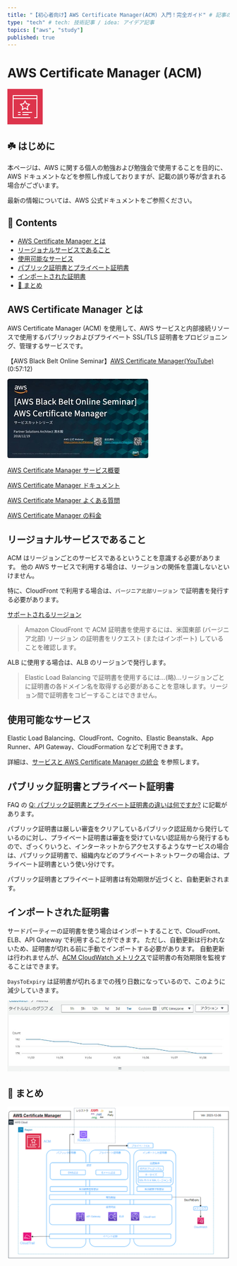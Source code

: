 ```yaml
---
title: "【初心者向け】AWS Certificate Manager(ACM) 入門！完全ガイド" # 記事のタイトル
type: "tech" # tech: 技術記事 / idea: アイデア記事
topics: ["aws", "study"]
published: true
---
```


# AWS Certificate Manager (ACM)<!-- omit in toc -->

![icon](/images/icons/64/Arch_AWS-Certificate-Manager_64.png)

## ☘️ はじめに<!-- omit in toc -->

本ページは、AWS に関する個人の勉強および勉強会で使用することを目的に、AWS ドキュメントなどを参照し作成しておりますが、記載の誤り等が含まれる場合がございます。

最新の情報については、AWS 公式ドキュメントをご参照ください。

## 👀 Contents<!-- omit in toc -->

<!-- Duration: 00:01:00 -->

- [AWS Certificate Manager とは](#aws-certificate-manager-とは)
- [リージョナルサービスであること](#リージョナルサービスであること)
- [使用可能なサービス](#使用可能なサービス)
- [パブリック証明書とプライベート証明書](#パブリック証明書とプライベート証明書)
- [インポートされた証明書](#インポートされた証明書)
- [📖 まとめ](#-まとめ)

## AWS Certificate Manager とは

<!-- Duration: 00:57:12 -->

AWS Certificate Manager (ACM) を使用して、AWS サービスと内部接続リソースで使用するパブリックおよびプライベート SSL/TLS 証明書をプロビジョニング、管理するサービスです。

【AWS Black Belt Online Seminar】[AWS Certificate Manager(YouTube)](https://youtu.be/d-zsi1ZRwLs)(0:57:12)

![blackbelt-acm](/images/blackbelt/blackbelt-acm-320.jpg)

[AWS Certificate Manager サービス概要](https://aws.amazon.com/jp/certificate-manager/)

[AWS Certificate Manager ドキュメント](https://docs.aws.amazon.com/ja_jp/acm/?id=docs_gateway)

[AWS Certificate Manager よくある質問](https://aws.amazon.com/jp/certificate-manager/faqs/)

[AWS Certificate Manager の料金](https://aws.amazon.com/jp/certificate-manager/pricing/)

## リージョナルサービスであること

<!-- Duration: 00:01:00 -->

ACM はリージョンごとのサービスであるということを意識する必要があります。
他の AWS サービスで利用する場合は、リージョンの関係を意識しないといけません。

特に、CloudFront で利用する場合は、`バージニア北部リージョン` で証明書を発行する必要があります。

[サポートされるリージョン](https://docs.aws.amazon.com/ja_jp/acm/latest/userguide/acm-regions.html)

> Amazon CloudFront で ACM 証明書を使用するには、米国東部 (バージニア北部) リージョン の証明書をリクエスト (またはインポート) していることを確認します。

ALB に使用する場合は、ALB のリージョンで発行します。

> Elastic Load Balancing で証明書を使用するには...(略)...リージョンごとに証明書の各ドメイン名を取得する必要があることを意味します。リージョン間で証明書をコピーすることはできません。

## 使用可能なサービス

<!-- Duration: 00:01:00 -->

Elastic Load Balancing、CloudFront、Cognito、Elastic Beanstalk、App Runner、API Gateway、CloudFormation などで利用できます。

詳細は、[サービスと AWS Certificate Manager の統合](https://docs.aws.amazon.com/ja_jp/acm/latest/userguide/acm-services.html) を参照します。

## パブリック証明書とプライベート証明書

<!-- Duration: 0:01:30 -->

FAQ の [Q: パブリック証明書とプライベート証明書の違いは何ですか?](https://aws.amazon.com/jp/certificate-manager/faqs/) に記載があります。

パブリック証明書は厳しい審査をクリアしているパブリック認証局から発行しているのに対し、プライベート証明書は審査を受けていない認証局から発行するもので、ざっくりいうと、インターネットからアクセスするようなサービスの場合は、パブリック証明書で、組織内などのプライベートネットワークの場合は、プライベート証明書という使い分けです。

パブリック証明書とプライベート証明書は有効期限が近づくと、自動更新されます。

## インポートされた証明書

<!-- Duration: 00:01:00 -->

サードパーティーの証明書を使う場合はインポートすることで、CloudFront、ELB、API Gateway で利用することができます。
ただし、自動更新は行われないため、証明書が切れる前に手動でインポートする必要があります。
自動更新は行われませんが、[ACM CloudWatch メトリクス](https://docs.amazonaws.cn/en_us/acm/latest/userguide/cloudwatch-metrics.html)で証明書の有効期限を監視することはできます。

`DaysToExpiry` は証明書が切れるまでの残り日数になっているので、このように減少していきます。

![DaysToExpiry](/images/acm/acm-cw-daytoexpiry.jpg)

## 📖 まとめ

![acm](/images/all/acm.png)